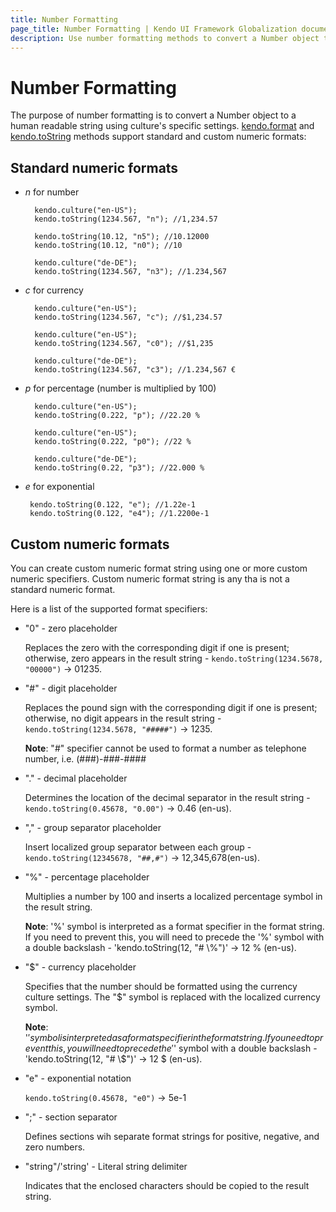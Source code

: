 ```yaml
---
title: Number Formatting
page_title: Number Formatting | Kendo UI Framework Globalization documentation
description: Use number formatting methods to convert a Number object to a human readable string using culture's specific settings.
---
```


# Number Formatting

The purpose of number formatting is to convert a Number object to a human readable string using culture's specific settings. [kendo.format](/api/javascript/kendo#format) and [kendo.toString](/api/javascript/kendo#tostring) methods support standard and custom numeric formats:

## Standard numeric formats

- *n* for number

        kendo.culture("en-US");
        kendo.toString(1234.567, "n"); //1,234.57

        kendo.toString(10.12, "n5"); //10.12000
        kendo.toString(10.12, "n0"); //10

        kendo.culture("de-DE");
        kendo.toString(1234.567, "n3"); //1.234,567

- *c* for currency

        kendo.culture("en-US");
        kendo.toString(1234.567, "c"); //$1,234.57

        kendo.culture("en-US");
        kendo.toString(1234.567, "c0"); //$1,235

        kendo.culture("de-DE");
        kendo.toString(1234.567, "c3"); //1.234,567 €

- *p* for percentage (number is multiplied by 100)

        kendo.culture("en-US");
        kendo.toString(0.222, "p"); //22.20 %

        kendo.culture("en-US");
        kendo.toString(0.222, "p0"); //22 %

        kendo.culture("de-DE");
        kendo.toString(0.22, "p3"); //22.000 %

- *e* for exponential

       kendo.toString(0.122, "e"); //1.22e-1
       kendo.toString(0.122, "e4"); //1.2200e-1

## Custom numeric formats

You can create custom numeric format string using one or more custom numeric specifiers. Custom numeric format string is any tha is not a standard numeric format.

Here is a list of the supported format specifiers:

- "0" - zero placeholder

    Replaces the zero with the corresponding digit if one is present; otherwise, zero appears in the result string - `kendo.toString(1234.5678, "00000")` -> 01235.

- "#" - digit placeholder

    Replaces the pound sign with the corresponding digit if one is present; otherwise, no digit appears in the result string - `kendo.toString(1234.5678, "#####")` -> 1235.

    **Note**: "#" specifier cannot be used to format a number as telephone number, i.e. (###)-###-####

- "." - decimal placeholder

    Determines the location of the decimal separator in the result string - `kendo.toString(0.45678, "0.00")` -> 0.46 (en-us).

- "," - group separator placeholder

    Insert localized group separator between each group - `kendo.toString(12345678, "##,#")` -> 12,345,678(en-us).

- "%" - percentage placeholder

    Multiplies a number by 100 and inserts a localized percentage symbol in the result string.

    **Note**: '%' symbol is interpreted as a format specifier in the format string. If you need to prevent this, you will need to precede the '%' symbol with a double backslash - 'kendo.toString(12, "# \\\%")' -> 12 % (en-us).

- "$" - currency placeholder

    Specifies that the number should be formatted using the currency culture settings. The "$" symbol is replaced with the localized currency symbol.

    **Note**: '$' symbol is interpreted as a format specifier in the format string. If you need to prevent this, you will need to precede the '$' symbol with a double backslash - 'kendo.toString(12, "# \\\$")' -> 12 $ (en-us).

- "e" - exponential notation

    `kendo.toString(0.45678, "e0")` -> 5e-1

- ";" - section separator

    Defines sections wih separate format strings for positive, negative, and zero numbers.

- "string"/'string' - Literal string delimiter

    Indicates that the enclosed characters should be copied to the result string.
